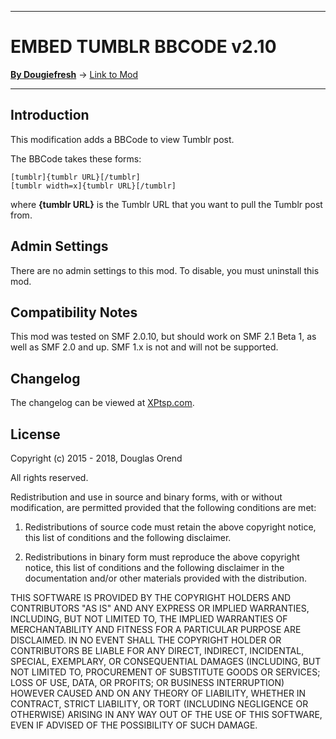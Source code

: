 ---------

# EMBED TUMBLR BBCODE v2.10

[**By Dougiefresh**](http://www.simplemachines.org/community/index.php?action=profile;u=253913) -> [Link to Mod](http://custom.simplemachines.org/mods/index.php?mod=4065)

---------

## Introduction
This modification adds a BBCode to view Tumblr post.

The BBCode takes these forms:
    
    [tumblr]{tumblr URL}[/tumblr]
    [tumblr width=x]{tumblr URL}[/tumblr]
    
where **{tumblr URL}** is the Tumblr URL that you want to pull the Tumblr post from.

## Admin Settings
There are no admin settings to this mod.  To disable, you must uninstall this mod.

## Compatibility Notes
This mod was tested on SMF 2.0.10, but should work on SMF 2.1 Beta 1, as well as SMF 2.0 and up.  SMF 1.x is not and will not be supported.

## Changelog
The changelog can be viewed at [XPtsp.com](http://www.xptsp.com/board/free-modifications/embed-tumblr-bbcode/?tab=1).

## License
Copyright (c) 2015 - 2018, Douglas Orend

All rights reserved.

Redistribution and use in source and binary forms, with or without modification, are permitted provided that the following conditions are met:

1. Redistributions of source code must retain the above copyright notice, this list of conditions and the following disclaimer.

2. Redistributions in binary form must reproduce the above copyright notice, this list of conditions and the following disclaimer in the documentation and/or other materials provided with the distribution.

THIS SOFTWARE IS PROVIDED BY THE COPYRIGHT HOLDERS AND CONTRIBUTORS "AS IS" AND ANY EXPRESS OR IMPLIED WARRANTIES, INCLUDING, BUT NOT LIMITED TO, THE IMPLIED WARRANTIES OF MERCHANTABILITY AND FITNESS FOR A PARTICULAR PURPOSE ARE DISCLAIMED. IN NO EVENT SHALL THE COPYRIGHT HOLDER OR CONTRIBUTORS BE LIABLE FOR ANY DIRECT, INDIRECT, INCIDENTAL, SPECIAL, EXEMPLARY, OR CONSEQUENTIAL DAMAGES (INCLUDING, BUT NOT LIMITED TO, PROCUREMENT OF SUBSTITUTE GOODS OR SERVICES; LOSS OF USE, DATA, OR PROFITS; OR BUSINESS INTERRUPTION) HOWEVER CAUSED AND ON ANY THEORY OF LIABILITY, WHETHER IN CONTRACT, STRICT LIABILITY, OR TORT (INCLUDING NEGLIGENCE OR OTHERWISE) ARISING IN ANY WAY OUT OF THE USE OF THIS SOFTWARE, EVEN IF ADVISED OF THE POSSIBILITY OF SUCH DAMAGE.
